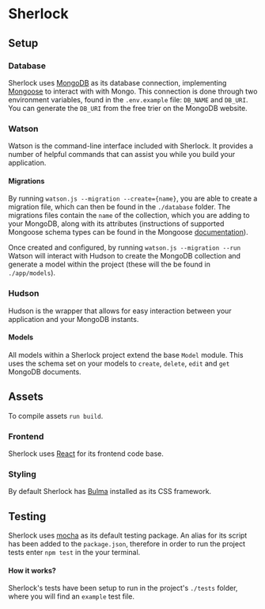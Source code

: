 # Sherlock

## Setup

### Database
Sherlock uses [MongoDB](https://www.mongodb.com/) as its database connection, implementing [Mongoose](https://mongoosejs.com/) to interact with with Mongo. This connection is done through two environment variables, found in the `.env.example` file: `DB_NAME` and `DB_URI`. You can generate the `DB_URI` from the free trier on the MongoDB website.

### Watson
Watson is the command-line interface included with Sherlock. It provides a number of helpful commands that can assist you while you build your application.

#### Migrations
By running `watson.js --migration --create={name}`, you are able to create a migration file, which can then be found in the `./database` folder. The migrations files contain the `name` of the collection, which you are adding to your MongoDB, along with its attributes (instructions of supported Mongoose schema types can be found in the Mongoose [documentation](https://mongoosejs.com/docs/schematypes.html)).

Once created and configured, by running `watson.js --migration --run` Watson will interact with Hudson to create the MongoDB collection and generate a model within the project (these will the be found in `./app/models`). 

### Hudson
Hudson is the wrapper that allows for easy interaction between your application and your MongoDB instants. 

#### Models
All models within a Sherlock project extend the base `Model` module. This uses the schema set on your models to `create`, `delete`, `edit` and `get` MongoDB documents. 

## Assets
To compile assets `run build`.

### Frontend
Sherlock uses [React](https://reactjs.org/) for its frontend code base.

### Styling
By default Sherlock has [Bulma](https://bulma.io/) installed as its CSS framework. 

## Testing
Sherlock uses [mocha](https://mochajs.org/) as its default testing package. An alias for its script has been added to the `package.json`, therefore in order to run the project tests enter `npm test` in the your terminal. 

#### How it works?
Sherlock's tests have been setup to run in the project's `./tests` folder, where you will find an `example` test file. 